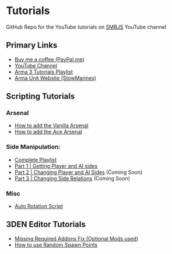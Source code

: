 # Tutorials
GitHub Repo for the YouTube tutorials on [SMBJS](https://www.youtube.com/c/SMBJS) YouTube channel

## Primary Links
- [Buy me a coffee (PayPal.me)](https://www.paypal.com/paypalme/beaujacksaunders)
- [YouTube Channel](https://www.youtube.com/c/SMBJS )
- [Arma 3 Tutorials Playlist](https://bit.ly/3OwHYSL)  
- [Arma Unit Website (StowMarines)](https://www.stowmarines.co.uk/)

## Scripting Tutorials
### Arsenal
- [How to add the Vanilla Arsenal](https://youtu.be/z3uovS-gYNY)
- [How to add the Ace Arsenal](https://youtu.be/OFxozTL8YJI)  

### Side Manipulation:
- [Complete Playlist](https://bit.ly/3NjTZK6)
- [Part 1 | Getting Player and AI sides](https://youtu.be/nweJW6T0sw8)  
- [Part 2 | Changing Player and AI Sides](https://youtu.be/y81Axv0Nj9U) (Coming Soon)
- [Part 3 | Changing Side Relations](https://youtu.be/84REVNcrToA) (Coming Soon)

### Misc
- [Auto Rotation Script](https://youtu.be/r7Yft6GnNCY)

## 3DEN Editor Tutorials
- [Missing Required Addons Fix (Optional Mods used)](https://youtu.be/TRuLVeVfs3U)
- [How to use Random Spawn Points](https://youtu.be/pUKbFTo51z8)
